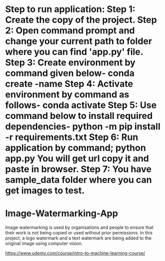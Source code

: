 
Step to run application:
Step 1:	Create the copy of the project.
Step 2: Open command prompt and change your current path 
to folder where you can find 'app.py' file.
Step 3: Create environment by command given below-
conda create -name <environment name>
Step 4: Activate environment by command as follows-
conda activate <environment name>
Step 5: Use command below to install required dependencies-
python -m pip install -r requirements.txt
Step 6: Run application by command;
python app.py
You will get url copy it and paste in browser.
Step 7: You have sample_data folder where you can get images to test.
=======
# Image-Watermarking-App

Image watermarking is used by organisations and people to ensure that their work is not being copied or used without prior permissions. In this project, a logo watermark and a text watermark are being added to the original image using computer vision. 

  
  https://www.udemy.com/course/intro-to-machine-learning-course/
